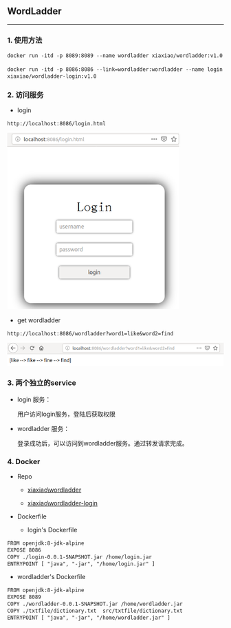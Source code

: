 ## WordLadder

---

### 1. 使用方法
```
docker run -itd -p 8089:8089 --name wordladder xiaxiao/wordladder:v1.0

docker run -itd -p 8086:8086 --link=wordladder:wordladder --name login xiaxiao/wordladder-login:v1.0
```

### 2. 访问服务
* login
```
http://localhost:8086/login.html
```

<img style="width:400px;" src="img/login.PNG">

* get wordladder
```
http://localhost:8086/wordladder?word1=like&word2=find
```

<img style="width:600px;" src="img/wordladder.PNG">

### 3. 两个独立的service

* login 服务：

   用户访问login服务，登陆后获取权限

* wordladder 服务：
   
   登录成功后，可以访问到wordladder服务。通过转发请求完成。

### 4. Docker

* Repo
  * [xiaxiao\wordladder](https://cloud.docker.com/repository/docker/xiaxiao/wordladder)

  * [xiaxiao\wordladder-login](https://cloud.docker.com/repository/docker/xiaxiao/wordladder-login)

* Dockerfile

  * login's Dockerfile

```
FROM openjdk:8-jdk-alpine
EXPOSE 8086
COPY ./login-0.0.1-SNAPSHOT.jar /home/login.jar
ENTRYPOINT [ "java", "-jar", "/home/login.jar" ]
```

- wordladder's Dockerfile

```
FROM openjdk:8-jdk-alpine
EXPOSE 8089
COPY ./wordladder-0.0.1-SNAPSHOT.jar /home/wordladder.jar
COPY ./txtfile/dictionary.txt  src/txtfile/dictionary.txt
ENTRYPOINT [ "java", "-jar", "/home/wordladder.jar" ]
```